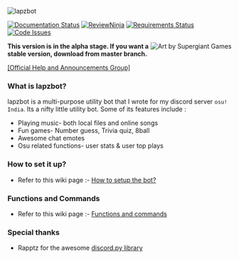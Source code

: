 ![lapzbot](http://i.imgur.com/txlWePx.png)

[![Documentation Status](https://readthedocs.org/projects/lapzbot/badge/?version=flaskdev)](http://lapzbot.readthedocs.org/en/flaskdev/index.html)
[![ReviewNinja](https://app.review.ninja/49250931/badge)](https://app.review.ninja/lapoozza/lapzbot)
[![Requirements Status](https://requires.io/github/lapoozza/lapzbot/requirements.svg?branch=master)](https://requires.io/github/lapoozza/lapzbot/requirements/?branch=master)
[![Code Issues](https://www.quantifiedcode.com/api/v1/project/27aa17781b5a40debf850b1c96fcd1a4/snapshot/origin:flaskdev:HEAD/badge.svg)](https://www.quantifiedcode.com/app/project/27aa17781b5a40debf850b1c96fcd1a4)


[<img align="right" title="Art by Supergiant Games" src="http://www.distilnetworks.com/wp-content/themes/distil/images/fraud-bot.png">](http://www.distilnetworks.com/wp-content/themes/distil/images/fraud-bot.png)
**This version is in the alpha stage. If you want a stable version, download from master branch.**

[[Official Help and Announcements Group]](https://discord.gg/0lzW6jSQESAO1HSU)
### What is lapzbot?
lapzbot is a multi-purpose utility bot that I wrote for my discord server `osu! India`. Its a nifty little utility bot. Some of its features include :
* Playing music- both local files and online songs
* Fun games- Number guess, Trivia quiz, 8ball
* Awesome chat emotes
* Osu related functions- user stats & user top plays

### How to set it up?
* Refer to this wiki page :- [How to setup the bot?](https://github.com/lapoozza/lapzbot/wiki/How-to-setup-the-bot%3F)

### Functions and Commands
* Refer to this wiki page :- [Functions and commands](https://github.com/lapoozza/lapzbot/wiki/Functions-and-commands)

### Special thanks
* Rapptz for the awesome [discord.py library](https://github.com/Rapptz/discord.py)
